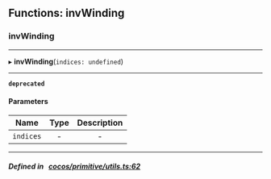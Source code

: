 ## Functions: invWinding

### invWinding


___
▸ **invWinding**(`indices: undefined`)
___


**`deprecated`** 




#### Parameters

| Name | Type | Description |
| :------: | :------: | :------: |
| `indices` | - | - |

___


##### Defined in &nbsp;   [cocos/primitive/utils.ts:62](https://github.com/cocos-creator/engine/blob/c7bf6b8a9/cocos/primitive/utils.ts#L62)&nbsp;
